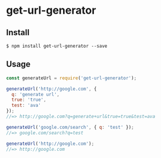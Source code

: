 # get-url-generator

## Install

```
$ npm install get-url-generator --save
```

## Usage

```javascript
const generateUrl = require('get-url-generator');

generateUrl('http://google.com', {
  q: 'generate url',
  true: 'true',
  test: 'ava'
});
//=> http://google.com?q=generate+url&true=true&test=ava

generateUrl('google.com/search', { q: 'test' });
//=> google.com/search?q=test

generateUrl('http://google.com');
//=> http://google.com
```
